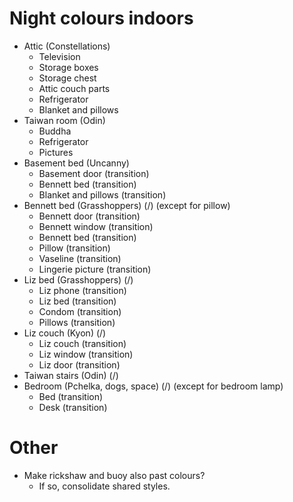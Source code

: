 # Night colours indoors
* Attic (Constellations)
    * Television
    * Storage boxes
    * Storage chest
    * Attic couch parts
    * Refrigerator
    * Blanket and pillows
* Taiwan room (Odin)
    * Buddha
    * Refrigerator
    * Pictures
* Basement bed (Uncanny)
    * Basement door (transition)
    * Bennett bed (transition)
    * Blanket and pillows (transition)
* Bennett bed (Grasshoppers) (/) (except for pillow)
    * Bennett door (transition)
    * Bennett window (transition)
    * Bennett bed (transition)
    * Pillow (transition)
    * Vaseline (transition)
    * Lingerie picture (transition)
* Liz bed (Grasshoppers) (/)
    * Liz phone (transition)
    * Liz bed (transition)
    * Condom (transition)
    * Pillows (transition)
* Liz couch (Kyon) (/)
    * Liz couch (transition)
    * Liz window (transition)
    * Liz door (transition)
* Taiwan stairs (Odin) (/)
* Bedroom (Pchelka, dogs, space) (/) (except for bedroom lamp)
    * Bed (transition)
    * Desk (transition)

# Other
* Make rickshaw and buoy also past colours?
    * If so, consolidate shared styles.